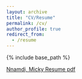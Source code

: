 ```yaml
---
layout: archive
title: "CV/Resume"
permalink: /cv/
author_profile: true
redirect_from:
  - /resume
---
```


{% include base_path %}

[Nnamdi, Micky Resume pdf](/files/NnamdiCV.pdf)
